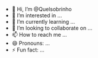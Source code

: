 - 👋 Hi, I’m @Quelsobrinho
- 👀 I’m interested in ...
- 🌱 I’m currently learning ...
- 💞️ I’m looking to collaborate on ...
- 📫 How to reach me ...
- 😄 Pronouns: ...
- ⚡ Fun fact: ...

<!---
Quelsobrinho/Quelsobrinho is a ✨ special ✨ repository because its `README.md` (this file) appears on your GitHub profile.
You can click the Preview link to take a look at your changes.
--->
